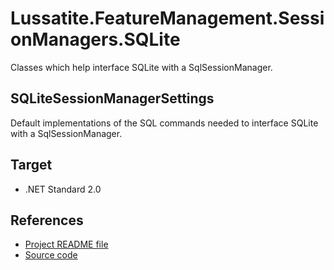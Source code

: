 # Lussatite.FeatureManagement.SessionManagers.SQLite

Classes which help interface SQLite with a SqlSessionManager.

## SQLiteSessionManagerSettings

Default implementations of the SQL commands needed to interface SQLite with a SqlSessionManager.

## Target

- .NET Standard 2.0

## References

- [Project README file](https://github.com/tgharold/Lussatite.FeatureManagement/blob/main/README.md)
- [Source code](https://github.com/tgharold/Lussatite.FeatureManagement/)

